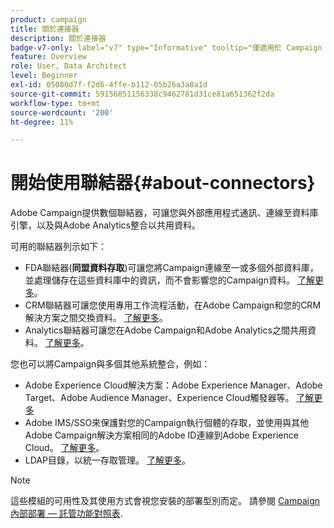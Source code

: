```yaml
---
product: campaign
title: 關於連接器
description: 關於連接器
badge-v7-only: label="v7" type="Informative" tooltip="僅適用於 Campaign Classic v7"
feature: Overview
role: User, Data Architect
level: Beginner
exl-id: 05080d7f-f2d6-4ffe-b112-05b26a3a8a1d
source-git-commit: 59156851156338c9462781d31ce81a651362f2da
workflow-type: tm+mt
source-wordcount: '200'
ht-degree: 11%

---
```


# 開始使用聯結器{#about-connectors}



Adobe Campaign提供數個聯結器，可讓您與外部應用程式通訊、連線至資料庫引擎，以及與Adobe Analytics整合以共用資料。

可用的聯結器列示如下：

* FDA聯結器(**同盟資料存取**)可讓您將Campaign連線至一或多個外部資料庫，並處理儲存在這些資料庫中的資訊，而不會影響您的Campaign資料。 [了解更多](../../installation/using/about-fda.md)。
* CRM聯結器可讓您使用專用工作流程活動，在Adobe Campaign和您的CRM解決方案之間交換資料。 [了解更多](../../platform/using/crm-connectors.md)。
* Analytics聯結器可讓您在Adobe Campaign和Adobe Analytics之間共用資料。 [了解更多](../../platform/using/gs-aa.md)。

您也可以將Campaign與多個其他系統整合，例如：

* Adobe Experience Cloud解決方案：Adobe Experience Manager、Adobe Target、Adobe Audience Manager、Experience Cloud觸發器等。 [了解更多](../../integrations/using/about-campaign-integrations.md)
* Adobe IMS/SSO來保護對您的Campaign執行個體的存取，並使用與其他Adobe Campaign解決方案相同的Adobe ID連線到Adobe Experience Cloud。 [了解更多](../../integrations/using/about-adobe-id.md)。
* LDAP目錄，以統一存取管理。 [了解更多](../../installation/using/connecting-through-ldap.md)。

>[!NOTE]
>
>這些模組的可用性及其使用方式會視您安裝的部署型別而定。 請參閱 [Campaign內部部署 — 託管功能對照表](../../installation/using/capability-matrix.md).
